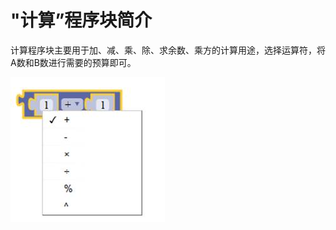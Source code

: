 # "计算”程序块简介

计算程序块主要用于加、减、乘、除、求余数、乘方的计算用途，选择运算符，将A数和B数进行需要的预算即可。

![&#x56FE;2.6-1](../../../.gitbook/assets/image145.jpg)

